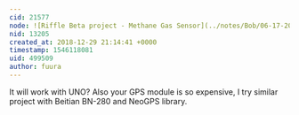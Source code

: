 ```yaml
---
cid: 21577
node: ![Riffle Beta project - Methane Gas Sensor](../notes/Bob/06-17-2016/riffle-beta-project-methane-gas-sensor)
nid: 13205
created_at: 2018-12-29 21:14:41 +0000
timestamp: 1546118081
uid: 499509
author: fuura
---
```


It will work with UNO? Also your GPS module is so expensive, I try similar project with Beitian BN-280 and NeoGPS library.